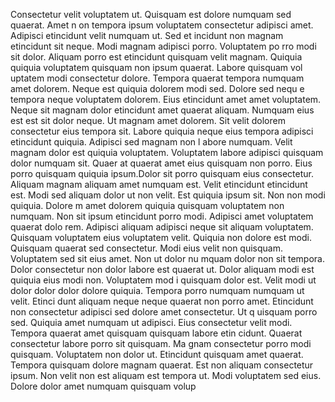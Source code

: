 Consectetur velit voluptatem ut. Quisquam est dolore numquam sed quaerat. Amet n
on tempora ipsum voluptatem consectetur adipisci amet. Adipisci etincidunt velit numquam ut. Sed et
incidunt non magnam etincidunt sit neque. Modi magnam adipisci porro. Voluptatem po
rro modi sit dolor. Aliquam porro est etincidunt quisquam velit magnam. Quiquia quiquia voluptatem quisquam non ipsum quaerat. Labore quisquam vol
uptatem modi consectetur dolore.  Tempora quaerat tempora numquam amet dolorem. Neque est quiquia dolorem modi sed. Dolore sed nequ
e tempora neque voluptatem dolorem. Eius etincidunt amet amet
 voluptatem. Neque sit magnam dolor etincidunt amet quaerat aliquam.  Numquam eius est est sit dolor neque. Ut magnam amet dolorem. Sit velit
 dolorem consectetur eius tempora sit. Labore quiquia neque eius tempora adipisci etincidunt quiquia. Adipisci sed magnam non l
abore numquam. Velit magnam dolor est quiquia voluptatem. Voluptatem labore adipisci quisquam dolor numquam sit. Quaer
at quaerat amet eius quisquam non porro. Eius porro quisquam quiquia ipsum.Dolor sit porro quisquam eius consectetur. Aliquam magnam
 aliquam amet numquam est. Velit etincidunt etincidunt est. Modi sed aliquam dolor ut non velit. Est quiquia ipsum sit.  Non non modi quiquia. Dolore
m amet dolorem quiquia quisquam voluptatem non numquam. Non sit ipsum etincidunt porro modi. Adipisci amet voluptatem quaerat dolo
rem. Adipisci aliquam adipisci neque sit aliquam voluptatem. Quisquam voluptatem eius voluptatem velit. Quiquia
 non dolore est modi. Quisquam quaerat sed consectetur. Modi eius velit non quisquam. Voluptatem sed sit eius amet.  Non ut dolor nu
mquam dolor non sit tempora. Dolor consectetur non dolor labore est quaerat ut. Dolor aliquam modi est quiquia eius modi non. Voluptatem mod
i quisquam dolor est. Velit modi ut dolor dolor dolor dolore quiquia. Tempora porro numquam numquam ut velit. Etinci
dunt aliquam neque neque quaerat non porro amet.  Etincidunt non consectetur adipisci sed dolore amet consectetur. Ut q
uisquam porro sed. Quiquia amet numquam ut adipisci. Eius consectetur velit modi. Tempora quaerat amet quisquam quisquam labore etin
cidunt. Quaerat consectetur labore porro sit quisquam. Ma
gnam consectetur porro modi quisquam. Voluptatem non dolor ut. Etincidunt quisquam amet quaerat.  Tempora quisquam dolore magnam
 quaerat. Est non aliquam consectetur ipsum. Non velit non est aliquam est tempora ut. Modi voluptatem sed eius. Dolore dolor amet numquam quisquam volup
